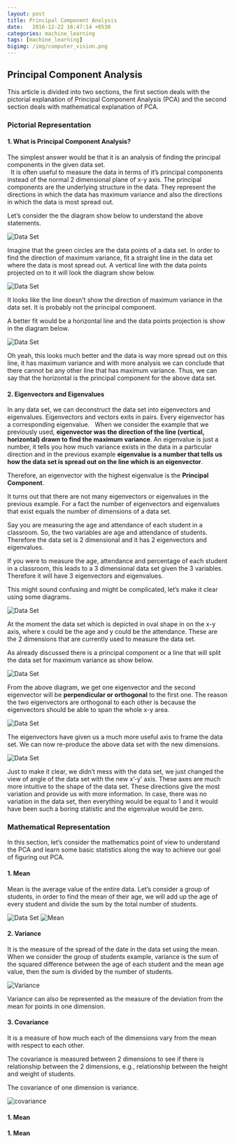 ```yaml
---
layout: post
title: Principal Component Analysis
date:   2016-12-22 16:47:14 +0530
categories: machine_learning
tags: [machine_learning]
bigimg: /img/computer_vision.png
---
```

## Principal Component Analysis

This article is divided into two sections, the first section deals with the pictorial explanation of Principal Component Analysis (PCA) and the second section deals with mathematical explanation of PCA.  


### Pictorial Representation


#### 1. **What is Principal Component Analysis?**  

The simplest answer would be that it is an analysis of finding the principal components in the given data set.  
 
It is often useful to measure the data in terms of it’s principal components instead of the normal 2 dimensional plane of x-y axis. The principal components are the underlying structure in the data. They represent the directions in which the data has maximum variance and also the directions in which the data is most spread out.  

Let’s consider the the diagram show below to understand the above statements.  

![Data Set](/img/pc1.png)  

Imagine that the green circles are the data points of a data set. In order to find the direction of maximum variance, fit a straight line in the data set where the data is most spread out. A vertical line with the data points projected on to it will look the diagram show below.

![Data Set](/img/pc2.png)  

It looks like the line doesn’t show the direction of maximum variance in the data set. It is probably not the principal component.  

A better fit would be a horizontal line and the data points projection is show in the diagram below.

![Data Set](/img/pc3.png)  

Oh yeah, this looks much better and the data is way more spread out on this line, it has maximum variance and with more analysis we can conclude that there cannot be any other line that has maximum variance. Thus, we can say that the horizontal is the principal component for the above data set.  

#### 2. **Eigenvectors and Eigenvalues**  

In any data set, we can deconstruct the data set into eigenvectors and eigenvalues. Eigenvectors and vectors exits in pairs. Every eigenvector has a corresponding eigenvalue.
 
When we consider the example that we previously used, **eigenvector was the direction of the line (vertical, horizontal) drawn to find the maximum variance**. An eigenvalue is just a number, it tells you how much variance exists in the data in a particular direction and in the previous example **eigenvalue is a number that tells us how the data set is spread out on the line which is an eigenvector**. 

Therefore, an eigenvector with the highest eigenvalue is the **Principal Component**.

It turns out that there are not many eigenvectors or eigenvalues in the previous example. For a fact the number of eigenvectors and eigenvalues that exist equals the number of dimensions of a data set.

Say you are measuring the age and attendance of each student in a classroom. So, the two variables are age and attendance of students. Therefore the data set is 2 dimensional and it has 2 eigenvectors and eigenvalues.

If you were to measure the age, attendance and percentage of each student in a classroom, this leads to a 3 dimensional data set given the 3 variables. Therefore it will have 3 eigenvectors and eigenvalues.

This might sound confusing and might be complicated, let’s make it clear using some diagrams.

![Data Set](/img/pc4.png)

At the moment the data set which is depicted in oval shape in on the x-y axis, where x could be the age and y could be the attendance. These are the 2 dimensions that are currently used to measure the data set.

As already discussed there is a principal component or a line that will split the data set for maximum variance as show below.

![Data Set](/img/pc5.png)

From the above diagram, we get one eigenvector and the second eigenvector will be **perpendicular or orthogonal** to the first one. The reason the two eigenvectors are orthogonal to each other is because the eigenvectors should be able to span the whole x-y area.

![Data Set](/img/pc6.png)

The eigenvectors have given us a much more useful axis to frame the data set. We can now re-produce the above data set with the new dimensions.

![Data Set](/img/pc7.png)

Just to make it clear, we didn’t mess with the data set, we just changed the view of angle of the data set with the new x’-y’ axis. These axes are much more intuitive to the shape of the data set. These directions give the most variation and provide us with more information. In case, there was no variation in the data set, then everything would be equal to 1 and it would have been such a boring statistic and the eigenvalue would be zero.


### Mathematical Representation


In this section, let’s consider the mathematics point of view to understand the PCA and learn some basic statistics along the way to achieve our goal of figuring out PCA.


#### 1. **Mean**

Mean is the average value of the entire data. Let’s consider a group of students, in order to find the mean of their age, we will add up the age of every student and divide the sum by the total number of students.

![Data Set](/img/pc7.png)
![Mean](/img/mean.png)

#### 2. **Variance**

It is the measure of the spread of the date in the data set using the mean. When we consider the group of students example, variance is the sum of the squared difference between the age of each student and the mean age value, then the sum is divided by the number of students.

![Variance](/img/variance.png)

Variance can also be represented as the measure of the deviation from the mean for points in one dimension.

#### 3. **Covariance**

It is a measure of how much each of the dimensions vary from the mean with respect to each other.

The covariance is measured between 2 dimensions to see if there is relationship between the 2 dimensions, e.g., relationship between the height and weight of students.

The covariance of one dimension is variance.

![covariance](/img/covariance.png)

#### 1. **Mean**  
#### 1. **Mean**  


